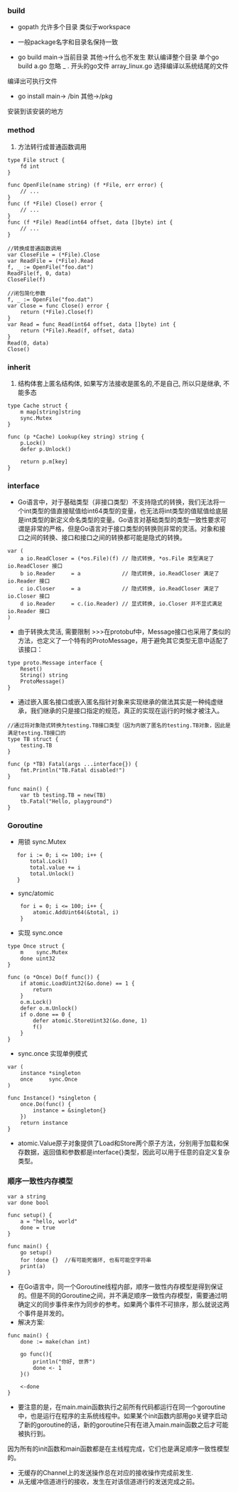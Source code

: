 ### build
+ gopath 允许多个目录  类似于workspace
+ 一般package名字和目录名保持一致

+ go build 	  main->当前目录	其他->什么也不发生
默认编译整个目录 	单个go build a.go
忽略 _  .  开头的go文件
array_linux.go 选择编译以系统结尾的文件

编译出可执行文件

+ go install   main-> /bin   	其他->/pkg

安装到该安装的地方

### method

1. 方法转行成普通函数调用

```
type File struct {
	fd int
}

func OpenFile(name string) (f *File, err error) {
	// ...
}
func (f *File) Close() error {
	// ...
}
func (f *File) Read(int64 offset, data []byte) int {
	// ...
}
```

```
//转换成普通函数调用
var CloseFile = (*File).Close
var ReadFile = (*File).Read
f, _ := OpenFile("foo.dat")
ReadFile(f, 0, data)
CloseFile(f)
```

``` 
//闭包简化参数
f, _ := OpenFile("foo.dat")
var Close = func Close() error {
	return (*File).Close(f)
}
var Read = func Read(int64 offset, data []byte) int {
	return (*File).Read(f, offset, data)
}
Read(0, data)
Close()
```
### inherit

1. 结构体套上匿名结构体, 如果写方法接收是匿名的,不是自己, 所以只是继承, 不能多态

```
type Cache struct {
	m map[string]string
	sync.Mutex
}

func (p *Cache) Lookup(key string) string {
	p.Lock()
	defer p.Unlock()

	return p.m[key]
}
```

### interface

+ Go语言中，对于基础类型（非接口类型）不支持隐式的转换，我们无法将一个int类型的值直接赋值给int64类型的变量，也无法将int类型的值赋值给底层是int类型的新定义命名类型的变量。Go语言对基础类型的类型一致性要求可谓是非常的严格，但是Go语言对于接口类型的转换则非常的灵活。对象和接口之间的转换、接口和接口之间的转换都可能是隐式的转换。
 
```
var (
	a io.ReadCloser = (*os.File)(f) // 隐式转换, *os.File 类型满足了 io.ReadCloser 接口
	b io.Reader     = a             // 隐式转换, io.ReadCloser 满足了 io.Reader 接口
	c io.Closer     = a             // 隐式转换, io.ReadCloser 满足了 io.Closer 接口
	d io.Reader     = c.(io.Reader) // 显式转换, io.Closer 并不显式满足 io.Reader 接口
)
```

+ 由于转换太灵活, 需要限制 >>>在protobuf中，Message接口也采用了类似的方法，也定义了一个特有的ProtoMessage，用于避免其它类型无意中适配了该接口：

```
type proto.Message interface {
	Reset()
	String() string
	ProtoMessage()
}
```
+ 通过嵌入匿名接口或嵌入匿名指针对象来实现继承的做法其实是一种纯虚继承，我们继承的只是接口指定的规范，真正的实现在运行的时候才被注入。

```
//通过将对象隐式转换为testing.TB接口类型（因为内嵌了匿名的testing.TB对象，因此是满足testing.TB接口的
type TB struct {
	testing.TB
}

func (p *TB) Fatal(args ...interface{}) {
	fmt.Println("TB.Fatal disabled!")
}

func main() {
	var tb testing.TB = new(TB)
	tb.Fatal("Hello, playground")
}
```

### Goroutine

* 用锁 sync.Mutex

 ```
 	for i := 0; i <= 100; i++ {
		total.Lock()
		total.value += i
		total.Unlock()
	}
 ```
* sync/atomic

```
	for i = 0; i <= 100; i++ {
		atomic.AddUint64(&total, i)
	}
```
* 实现 sync.once

```
type Once struct {
	m    sync.Mutex
	done uint32
}

func (o *Once) Do(f func()) {
	if atomic.LoadUint32(&o.done) == 1 {
		return
	}
	o.m.Lock()
	defer o.m.Unlock()
	if o.done == 0 {
		defer atomic.StoreUint32(&o.done, 1)
		f()
	}
}
```

* sync.once 实现单例模式

```
var (
	instance *singleton
	once     sync.Once
)

func Instance() *singleton {
    once.Do(func() {
        instance = &singleton{}
    })
    return instance
}
```

* atomic.Value原子对象提供了Load和Store两个原子方法，分别用于加载和保存数据，返回值和参数都是interface{}类型，因此可以用于任意的自定义复杂类型。


### 顺序一致性内存模型

```
var a string
var done bool

func setup() {
	a = "hello, world"
	done = true
}

func main() {
	go setup()
	for !done {}  //有可能死循环, 也有可能空字符串
	print(a)
}
```

* 在Go语言中，同一个Goroutine线程内部，顺序一致性内存模型是得到保证的。但是不同的Goroutine之间，并不满足顺序一致性内存模型，需要通过明确定义的同步事件来作为同步的参考。如果两个事件不可排序，那么就说这两个事件是并发的。
* 解决方案:

```
func main() {
	done := make(chan int)

	go func(){
		println("你好, 世界")
		done <- 1
	}()

	<-done
}
```

* 要注意的是，在main.main函数执行之前所有代码都运行在同一个goroutine中，也是运行在程序的主系统线程中。如果某个init函数内部用go关键字启动了新的goroutine的话，新的goroutine只有在进入main.main函数之后才可能被执行到。

因为所有的init函数和main函数都是在主线程完成，它们也是满足顺序一致性模型的。

* 无缓存的Channel上的发送操作总在对应的接收操作完成前发生.
* 从无缓冲信道进行的接收，发生在对该信道进行的发送完成之前。



